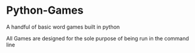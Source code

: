 # Python-Games

A handful of basic word games built in python

All Games are designed for the sole purpose of being run in the command line
